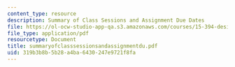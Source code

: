 ```yaml
---
content_type: resource
description: Summary of Class Sessions and Assignment Due Dates
file: https://ol-ocw-studio-app-qa.s3.amazonaws.com/courses/15-394-designing-and-leading-the-entrepreneurial-organization-spring-2003/319b3b8b5b28a4ba6430247e9721f8fa_summaryofclasssessionsandassignmentdu.pdf
file_type: application/pdf
resourcetype: Document
title: summaryofclasssessionsandassignmentdu.pdf
uid: 319b3b8b-5b28-a4ba-6430-247e9721f8fa
---
```

